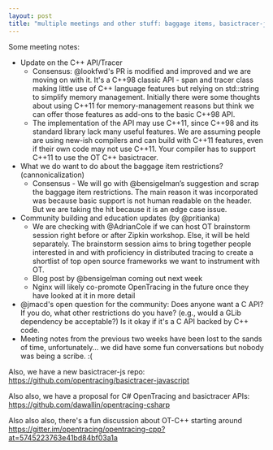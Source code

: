 ```yaml
---
layout: post
title: "multiple meetings and other stuff: baggage items, basictracer-js, and C, C++, AND C#"
---
```


Some meeting notes:

- Update on the C++ API/Tracer 
  - Consensus: @lookfwd's PR is modified and improved and we are moving on with it. It's a C++98 classic API - span and tracer class making little use of C++ language features but relying on std::string to simplify memory management. Initially there were some thoughts about using C++11 for memory-management reasons but think we can offer those features as add-ons to the basic C++98 API.
  - The implementation of the API may use C++11, since C++98 and its standard library lack many useful features. We are assuming people are using new-ish compilers and can build with C++11 features, even if their own code may not use C++11. Your compiler has to support C++11 to use the OT C++ basictracer.
- What we do want to do about the baggage item restrictions? (cannonicalization)
  - Consensus - We will go with @bensigelman’s suggestion and scrap the baggage item restrictions. The main reason it was incorporated was because basic support is not human readable on the header. But we are taking the hit because it is an edge case issue.
- Community building and education updates (by @pritianka)
  - We are checking with @AdrianCole if we can host OT brainstorm session right before or after Zipkin workshop. Else, it will be held separately. The brainstorm session aims to bring together people interested in and with proficiency in distributed tracing to create a shortlist of top open source frameworks we want to instrument with OT.
  - Blog post by @bensigelman coming out next week
  - Nginx will likely co-promote OpenTracing in the future once they have looked at it in more detail
- @jmacd's open question for the community: Does anyone want a C API? If you do, what other restrictions do you have? (e.g., would a GLib dependency be acceptable?) Is it okay if it's a C API backed by C++ code.
- Meeting notes from the previous two weeks have been lost to the sands of time, unfortunately... we did have some fun conversations but nobody was being a scribe. :(

Also, we have a new basictracer-js repo: https://github.com/opentracing/basictracer-javascript

Also also, we have a proposal for C# OpenTracing and basictracer APIs: https://github.com/dawallin/opentracing-csharp

Also also also, there's a fun discussion about OT-C++ starting around https://gitter.im/opentracing/opentracing-cpp?at=5745223763e41bd84bf03a1a

